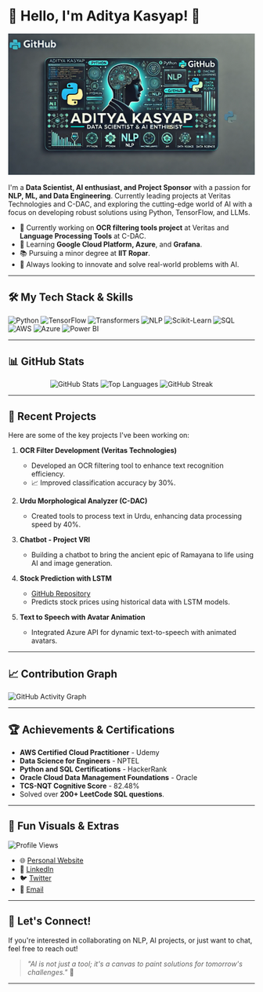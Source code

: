 # 👋 Hello, I'm Aditya Kasyap! 🚀

![Banner](https://github.com/thekasyap/thekasyap/raw/main/banner.png)

I'm a **Data Scientist, AI enthusiast, and Project Sponsor** with a passion for **NLP, ML, and Data Engineering**. Currently leading projects at Veritas Technologies and C-DAC, and exploring the cutting-edge world of AI with a focus on developing robust solutions using Python, TensorFlow, and LLMs.

- 🔭 Currently working on **OCR filtering tools project** at Veritas and **Language Processing Tools** at C-DAC.
- 🌱 Learning **Google Cloud Platform, Azure**, and **Grafana**.
- 📚 Pursuing a minor degree at **IIT Ropar**.
- 🎯 Always looking to innovate and solve real-world problems with AI.

---

## 🛠️ My Tech Stack & Skills
![Python](https://img.shields.io/badge/Python-3776AB?style=for-the-badge&logo=python&logoColor=white)
![TensorFlow](https://img.shields.io/badge/TensorFlow-FF6F00?style=for-the-badge&logo=tensorflow&logoColor=white)
![Transformers](https://img.shields.io/badge/Transformers-0066CC?style=for-the-badge&logo=huggingface&logoColor=white)
![NLP](https://img.shields.io/badge/NLP-blueviolet?style=for-the-badge&logo=nlp&logoColor=white)
![Scikit-Learn](https://img.shields.io/badge/Scikit_Learn-F7931E?style=for-the-badge&logo=scikit-learn&logoColor=white)
![SQL](https://img.shields.io/badge/SQL-4479A1?style=for-the-badge&logo=postgresql&logoColor=white)
![AWS](https://img.shields.io/badge/AWS-FF9900?style=for-the-badge&logo=amazon-aws&logoColor=white)
![Azure](https://img.shields.io/badge/Azure-0078D4?style=for-the-badge&logo=microsoft-azure&logoColor=white)
![Power BI](https://img.shields.io/badge/Power_BI-F2C811?style=for-the-badge&logo=power-bi&logoColor=black)

---

## 📊 GitHub Stats
<p align="center">
  <img src="https://github-readme-stats.vercel.app/api?username=thekasyap&show_icons=true&include_all_commits=true&count_private=true&theme=radical" alt="GitHub Stats" />
  <img src="https://github-readme-stats.vercel.app/api/top-langs/?username=thekasyap&layout=compact&theme=radical&count_private=true" alt="Top Languages" />
  <img src="https://github-readme-streak-stats.herokuapp.com/?user=thekasyap&theme=radical&count_private=true" alt="GitHub Streak" />
</p>

---

## 🚀 Recent Projects
Here are some of the key projects I've been working on:

1. **OCR Filter Development (Veritas Technologies)**
   - Developed an OCR filtering tool to enhance text recognition efficiency.
   - 📈 Improved classification accuracy by 30%.

2. **Urdu Morphological Analyzer (C-DAC)**
   - Created tools to process text in Urdu, enhancing data processing speed by 40%.

3. **Chatbot - Project VRI**
   - Building a chatbot to bring the ancient epic of Ramayana to life using AI and image generation.

4. **Stock Prediction with LSTM**
   - [GitHub Repository](https://github.com/thekasyap/Stock_Prediction)
   - Predicts stock prices using historical data with LSTM models.

5. **Text to Speech with Avatar Animation**
   - Integrated Azure API for dynamic text-to-speech with animated avatars.

---

## 📈 Contribution Graph
![GitHub Activity Graph](https://activity-graph.herokuapp.com/graph?username=thekasyap&theme=react-dark&count_private=true)

---

## 🏆 Achievements & Certifications
- **AWS Certified Cloud Practitioner** - Udemy
- **Data Science for Engineers** - NPTEL
- **Python and SQL Certifications** - HackerRank
- **Oracle Cloud Data Management Foundations** - Oracle
- **TCS-NQT Cognitive Score** - 82.48%
- Solved over **200+ LeetCode SQL questions**.

---

## 🎨 Fun Visuals & Extras
![Profile Views](https://komarev.com/ghpvc/?username=thekasyap&color=blue)

- 🌐 [Personal Website](https://www.thekasyap.uk)
- 💼 [LinkedIn](https://linkedin.com/in/thekasyap)
- 🐦 [Twitter](https://twitter.com/thekasyap)
- 📧 [Email](mailto:dev.thekasyap@gmail.com)

---

## 💬 Let's Connect!
If you're interested in collaborating on NLP, AI projects, or just want to chat, feel free to reach out!

> *"AI is not just a tool; it's a canvas to paint solutions for tomorrow's challenges."* 🚀

---

